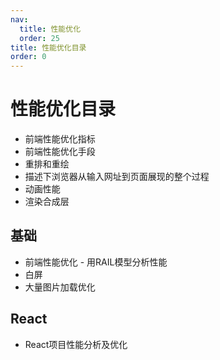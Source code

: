 ```yaml
---
nav:
  title: 性能优化
  order: 25
title: 性能优化目录
order: 0
---
```


# 性能优化目录

- 前端性能优化指标
- 前端性能优化手段
- 重排和重绘
- 描述下浏览器从输入网址到页面展现的整个过程
- 动画性能
- 渲染合成层

## 基础

- 前端性能优化 - 用RAIL模型分析性能
- 白屏
- 大量图片加载优化

## React

- React项目性能分析及优化